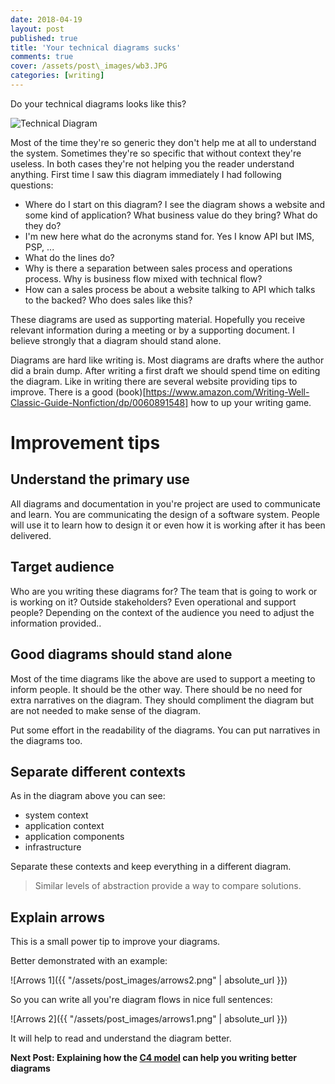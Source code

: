 ```yaml
---
date: 2018-04-19
layout: post
published: true
title: 'Your technical diagrams sucks'
comments: true
cover: /assets/post\_images/wb3.JPG
categories: [writing]
---
```

Do your technical diagrams looks like this?

![Technical Diagram](/assets/post\_images/technical_diagram.png)

Most of the time they're so generic they don't help me at all to understand the system. Sometimes they're so specific that without context they're useless. In both cases they're not helping you the reader understand anything.
First time I saw this diagram immediately I had following questions:

* Where do I start on this diagram? I see the diagram shows a website and some kind of application? What business value do they bring? What do they do?
* I'm new here what do the acronyms stand for. Yes I know API but IMS, PSP, ...  
* What do the lines do?
* Why is there a separation between sales process and operations process. Why is business flow mixed with technical flow?
* How can a sales process be about a website talking to API which talks to the backed? Who does sales like this?

These diagrams are used as supporting material. Hopefully you receive relevant information during a meeting or by a supporting document. I believe strongly that a diagram should stand alone.

Diagrams are hard like writing is. Most diagrams are drafts where the author did a brain dump. After writing a first draft we should spend time on editing the diagram. Like in writing there are several website providing tips to improve. There is a good (book)[https://www.amazon.com/Writing-Well-Classic-Guide-Nonfiction/dp/0060891548] how to up your writing game.

# Improvement tips

## Understand the primary use

All diagrams and documentation in you're project are used to communicate and learn. You are communicating the design of a software system. People will use it to learn how to design it or even how it is working after it has been delivered.

## Target audience

Who are you writing these diagrams for? The team that is going to work or is working on it? Outside stakeholders? Even operational and support people? Depending on the context of the audience you need to adjust the information provided..

## Good diagrams should stand alone

Most of the time diagrams like the above are used to support a meeting to inform people. It should be the other way. There should be no need for extra narratives on the diagram. They should compliment the diagram but are not needed to make sense of the diagram.

Put some effort in the readability of the diagrams. You can put narratives in the diagrams too. 

## Separate different contexts

As in the diagram above you can see:

- system context
- application context
- application components
- infrastructure

Separate these contexts and keep everything in a different diagram.

> Similar levels of abstraction provide a way to compare solutions.

## Explain arrows

This is a small power tip to improve your diagrams. 

Better demonstrated with an example:

![Arrows 1]({{ "/assets/post\_images/arrows2.png" | absolute_url }})

So you can write all you're diagram flows in nice full sentences:

![Arrows 2]({{ "/assets/post\_images/arrows1.png" | absolute_url }})

It will help to read and understand the diagram better.


**Next Post: Explaining how the [C4 model](https://c4model.com/) can help you writing better diagrams**



